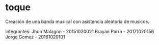 # toque

Creación de una banda musical con asistencia aleatoria de musicos.

Integrantes:
Jhon Malagon - 20151020021
Brayan Parra  - 20171020156
Jorge Gomez - 20161020101
